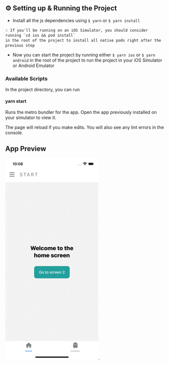 
## ⚙️ Setting up & Running the Project

- Install all the js dependencies using `$ yarn` or `$ yarn install`

```
💡 If you'll be running on an iOS Simulator, you should consider running `cd ios && pod install`
in the root of the project to install all native pods right after the previous step
```

- Now you can start the project by running either `$ yarn ios` or `$ yarn android` in the root of the project to run the project in your iOS Simulator or Android Emulator

### Available Scripts

In the project directory, you can run

#### yarn start

Runs the metro bundler for the app.
Open the app previously installed on your simulator to view it.

The page will reload if you make edits.
You will also see any lint errors in the console.

## App Preview

![app preview](./src//assets/preview.gif).

